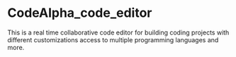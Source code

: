 # CodeAlpha_code_editor
This is a real time collaborative code editor for building coding projects with different customizations access to multiple programming languages and more.
